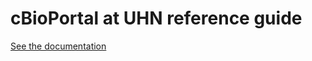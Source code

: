 # cBioPortal at UHN reference guide

[See the documentation](http://pughlab.github.io/cbioportal-documentation/)

